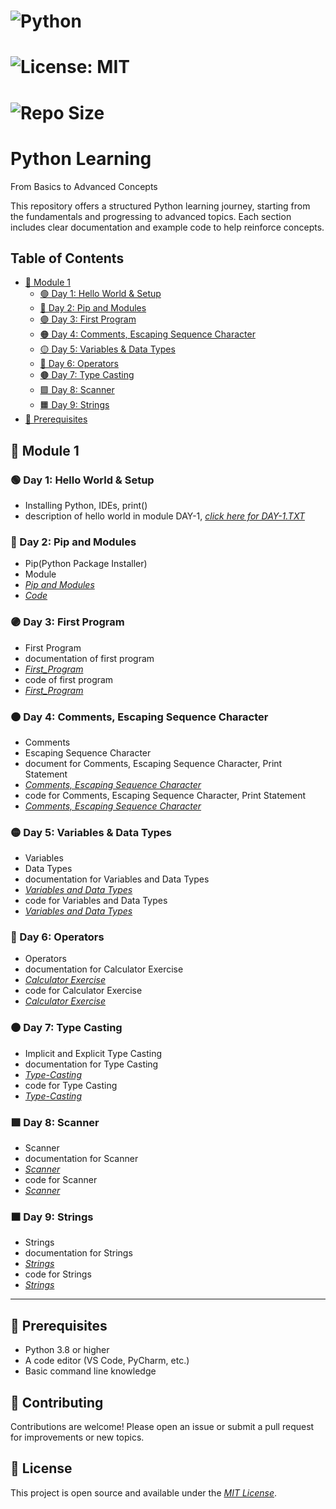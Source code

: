 # ![Python](https://img.shields.io/badge/Python-3.8%2B-blue.svg)
# ![License: MIT](https://img.shields.io/badge/License-MIT-yellow.svg)
# ![Repo Size](https://img.shields.io/github/repo-size/vinayakmishra4/PYTHON-FROM-BASIC-TO-ADVANCE)

# Python Learning
From Basics to Advanced Concepts

This repository offers a structured Python learning journey, starting from the fundamentals and progressing to advanced topics. Each section includes clear documentation and example code to help reinforce concepts.


## Table of Contents
- [📘 Module 1](#-module-1)
  - [🟢 Day 1: Hello World & Setup](#-day-1-hello-world--setup)
  - [🔵 Day 2: Pip and Modules](#-day-2-pip-and-modules)
  - [🟣 Day 3: First Program](#-day-3-first-program)
  - [🟠 Day 4: Comments, Escaping Sequence Character](#-day-4-comments-escaping-sequence-character)
  - [🟡 Day 5: Variables & Data Types](#-day-5-variables--data-types)
  - [🔴 Day 6: Operators](#-day-6-operators)
  - [🟤 Day 7: Type Casting](#-day-7-type-casting)
  - [🟩 Day 8: Scanner](#-day-8-scanner)
  - [🟧 Day 9: Strings](#-day-9-strings)
- [🔧 Prerequisites](#-prerequisites)

## 📘 Module 1

### 🟢 Day 1: Hello World & Setup
  - Installing Python, IDEs, print()
  - description of hello world in module DAY-1, [*click here for DAY-1.TXT*](https://github.com/vinayakmishra4/PYTHON-FROM-BASIC-TO-ADVANCE/blob/main/DAY-1-Hello_World-Setup/DAY-1.TXT)
  
### 🔵 Day 2: Pip and Modules
  - Pip(Python Package Installer)
  - Module
  - [*Pip and Modules*](https://github.com/vinayakmishra4/PYTHON-FROM-BASIC-TO-ADVANCE/blob/main/DAY-2-Pip-Modules/DAY-2.txt)
  - [*Code*](https://github.com/vinayakmishra4/PYTHON-FROM-BASIC-TO-ADVANCE/blob/main/DAY-2-Pip-Modules/Pimod.py)
  
### 🟣 Day 3: First Program
  - First Program
  - documentation of first program
  - [*First_Program*](https://github.com/vinayakmishra4/PYTHON-FROM-BASIC-TO-ADVANCE/blob/main/DAY-3-Frist_Program/DAY-3.txt)
  - code of first program
  - [*First_Program*](https://github.com/vinayakmishra4/PYTHON-FROM-BASIC-TO-ADVANCE/blob/main/DAY-3-Frist_Program/FristProgram.py)

### 🟠 Day 4: Comments, Escaping Sequence Character
  - Comments
  - Escaping Sequence Character
  - document for Comments, Escaping Sequence Character, Print Statement
  - [*Comments, Escaping Sequence Character*](https://github.com/vinayakmishra4/PYTHON-FROM-BASIC-TO-ADVANCE/blob/main/DAY-4-Comments-Escaping-Sequnece-Character/DAY-4.txt)
  - code for Comments, Escaping Sequence Character, Print Statement
  - [*Comments, Escaping Sequence Character*](https://github.com/vinayakmishra4/PYTHON-FROM-BASIC-TO-ADVANCE/blob/main/DAY-4-Comments-Escaping-Sequnece-Character/CoEsSe.py)
  
### 🟡 Day 5: Variables & Data Types
  - Variables
  - Data Types
  - documentation for Variables and Data Types
  - [*Variables and Data Types*](https://github.com/vinayakmishra4/PYTHON-FROM-BASIC-TO-ADVANCE/blob/main/DAY-5-Variables-Data-Types/DAY-5.txt)
  - code for Variables and Data Types
  - [*Variables and Data Types*](https://github.com/vinayakmishra4/PYTHON-FROM-BASIC-TO-ADVANCE/blob/main/DAY-5-Variables-Data-Types/VarDa.py)
 
### 🔴 Day 6: Operators
  - Operators
  - documentation for Calculator Exercise
  - [*Calculator Exercise*](https://github.com/vinayakmishra4/PYTHON-FROM-BASIC-TO-ADVANCE/blob/main/DAY-6-EX-1/DAY-6.txt)
  - code for Calculator Exercise
  - [*Calculator Exercise*](https://github.com/vinayakmishra4/PYTHON-FROM-BASIC-TO-ADVANCE/blob/main/DAY-6-EX-1/calc.py)

### 🟤 Day 7: Type Casting
  - Implicit and Explicit Type Casting
  - documentation for Type Casting
  - [*Type-Casting*](https://github.com/vinayakmishra4/PYTHON-FROM-BASIC-TO-ADVANCE/blob/main/DAY-7-Type-Casting/DAY-7.txt)
  - code for Type Casting
  - [*Type-Casting*](https://github.com/vinayakmishra4/PYTHON-FROM-BASIC-TO-ADVANCE/blob/main/DAY-7-Type-Casting/typecasting.py)

### 🟩 Day 8: Scanner
  - Scanner
  - documentation for Scanner
  - [*Scanner*](https://github.com/vinayakmishra4/PYTHON-FROM-BASIC-TO-ADVANCE/blob/main/DAY-8-Input/DAY-8.txt)
  - code for Scanner
  - [*Scanner*](https://github.com/vinayakmishra4/PYTHON-FROM-BASIC-TO-ADVANCE/blob/main/DAY-8-Input/Input.py)

### 🟧 Day 9: Strings
  - Strings
  - documentation for Strings
  - [*Strings*](https://github.com/vinayakmishra4/PYTHON-FROM-BASIC-TO-ADVANCE/blob/main/DAY-9-Strings/DAY-9.txt)
  - code for Strings
  - [*Strings*](https://github.com/vinayakmishra4/PYTHON-FROM-BASIC-TO-ADVANCE/blob/main/DAY-9-Strings/Str.py)

---

## 🔧 Prerequisites
- Python 3.8 or higher
- A code editor (VS Code, PyCharm, etc.)
- Basic command line knowledge

## 🤝 Contributing
Contributions are welcome! Please open an issue or submit a pull request for improvements or new topics.

## 📄 License
This project is open source and available under the [*MIT License*](LICENSE).
